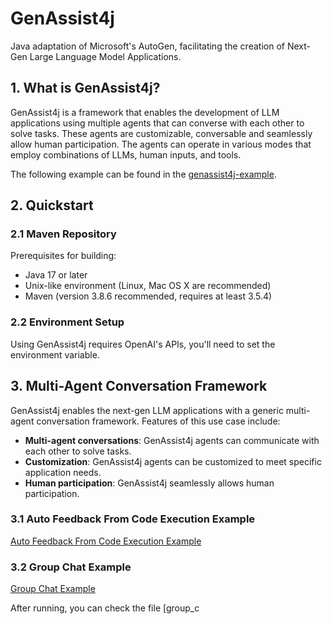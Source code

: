 # GenAssist4j
Java adaptation of Microsoft's AutoGen, facilitating the creation of Next-Gen Large Language Model Applications.

## 1. What is GenAssist4j?

GenAssist4j is a framework that enables the development of LLM applications using multiple agents that can converse with each other to solve tasks. These agents are customizable, conversable and seamlessly allow human participation. The agents can operate in various modes that employ combinations of LLMs, human inputs, and tools.

The following example can be found in the [genassist4j-example](genassist4j-example/src/main/java/com/favalot/genassist4j/example). 

## 2. Quickstart

### 2.1 Maven Repository
Prerequisites for building:
* Java 17 or later
* Unix-like environment (Linux, Mac OS X are recommended)
* Maven (version 3.8.6 recommended, requires at least 3.5.4)

### 2.2 Environment Setup
Using GenAssist4j requires OpenAI's APIs, you'll need to set the environment variable.

## 3. Multi-Agent Conversation Framework

GenAssist4j enables the next-gen LLM applications with a generic multi-agent conversation framework. Features of this use case include:

- **Multi-agent conversations**: GenAssist4j agents can communicate with each other to solve tasks. 
- **Customization**: GenAssist4j agents can be customized to meet specific application needs.
- **Human participation**: GenAssist4j seamlessly allows human participation. 

### 3.1 Auto Feedback From Code Execution Example
[Auto Feedback From Code Execution Example](genassist4j-example/src/main/java/com/favalot/genassist4j/example/AutoFeedbackFromCodeExecutionExample.java)

### 3.2 Group Chat Example
[Group Chat Example](genassist4j-example/src/main/java/com/favalot/genassist4j/example/GroupChatExample.java)

After running, you can check the file [group_c
